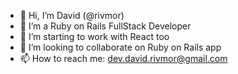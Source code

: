 - 👋 Hi, I’m David (@rivmor)
- 💎 I’m a Ruby on Rails FullStack Developer
- 👀 I’m  starting to work with React too
- 💞️ I’m looking to collaborate on Ruby on Rails app
- 📫 How to reach me: dev.david.rivmor@gmail.com

<!---
d-rivmor/d-rivmor is a ✨ special ✨ repository because its `README.md` (this file) appears on your GitHub profile.
You can click the Preview link to take a look at your changes.
--->
